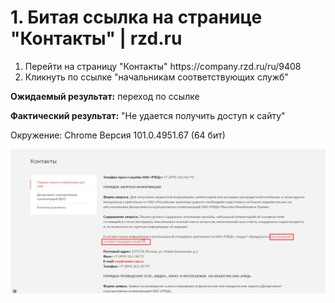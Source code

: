 <h1>1. Битая ссылка на странице "Контакты" | rzd.ru</h1>

<ol><li>Перейти на страницу "Контакты" https://company.rzd.ru/ru/9408</li>
  <li>Кликнуть по ссылке "начальникам соответствующих служб"</li></ol>

<strong>Ожидаемый результат:</strong> переход по ссылке

<strong>Фактический результат:</strong> "Не удается получить доступ к сайту"

Окружение: Chrome Версия 101.0.4951.67 (64 бит)

![1](https://github.com/boris0024/TestCase/blob/main/img/1.png)
